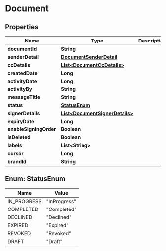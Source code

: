 

# Document


## Properties

| Name | Type | Description | Notes |
|------------ | ------------- | ------------- | -------------|
|**documentId** | **String** |  |  [optional] |
|**senderDetail** | [**DocumentSenderDetail**](DocumentSenderDetail.md) |  |  [optional] |
|**ccDetails** | [**List&lt;DocumentCcDetails&gt;**](DocumentCcDetails.md) |  |  [optional] |
|**createdDate** | **Long** |  |  [optional] |
|**activityDate** | **Long** |  |  [optional] |
|**activityBy** | **String** |  |  [optional] |
|**messageTitle** | **String** |  |  [optional] |
|**status** | [**StatusEnum**](#StatusEnum) |  |  [optional] |
|**signerDetails** | [**List&lt;DocumentSignerDetails&gt;**](DocumentSignerDetails.md) |  |  [optional] |
|**expiryDate** | **Long** |  |  [optional] |
|**enableSigningOrder** | **Boolean** |  |  [optional] |
|**isDeleted** | **Boolean** |  |  [optional] |
|**labels** | **List&lt;String&gt;** |  |  [optional] |
|**cursor** | **Long** |  |  [optional] |
|**brandId** | **String** |  |  [optional] |



## Enum: StatusEnum

| Name | Value |
|---- | -----|
| IN_PROGRESS | &quot;InProgress&quot; |
| COMPLETED | &quot;Completed&quot; |
| DECLINED | &quot;Declined&quot; |
| EXPIRED | &quot;Expired&quot; |
| REVOKED | &quot;Revoked&quot; |
| DRAFT | &quot;Draft&quot; |




